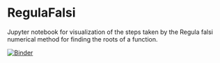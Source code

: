 # RegulaFalsi
Jupyter notebook for visualization of the steps taken by the Regula falsi numerical method for finding the roots of a function.

[![Binder](https://mybinder.org/badge_logo.svg)](https://mybinder.org/v2/gh/amilovanovikj/RegulaFalsi.git/main?filepath=RegulaFalsi.ipynb)
